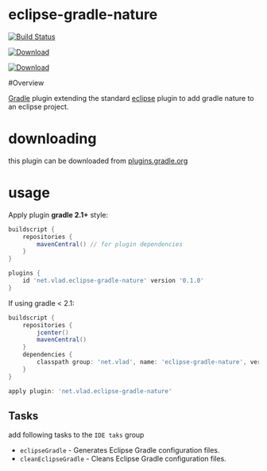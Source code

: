 eclipse-gradle-nature
======================

[![Build Status](https://travis-ci.org/vlad-mk/eclipse-gradle-plugin.svg)](https://travis-ci.org/vlad-mk/eclipse-gradle-plugin)


[ ![Download](https://api.bintray.com/packages/vlad-mk/gradle-plugins/eclipse-gradle-nature/images/download.svg) ](https://bintray.com/vlad-mk/gradle-plugins/eclipse-gradle-nature/_latestVersion)

[ ![Download](https://api.bintray.com/packages/stackmagic/maven/gradle-eclipseenhancer/images/download.svg) ](https://bintray.com/stackmagic/maven/gradle-eclipseenhancer/_latestVersion)

#Overview

[Gradle](http://www.gradle.org) plugin extending the standard [eclipse](http://gradle.org/docs/current/userguide/eclipse_plugin.html) plugin to add gradle nature to an eclipse project.


downloading
===========

this plugin can be downloaded from [plugins.gradle.org](http://plugins.gradle.org/plugin/net.vlad.eclipse-gradle-nature)

usage
=====

Apply plugin **gradle 2.1+** style:

```groovy
buildscript {
    repositories {
        mavenCentral() // for plugin dependencies
    }
}

plugins {
    id 'net.vlad.eclipse-gradle-nature' version '0.1.0'
}
```

If using gradle < 2.1:

```groovy
buildscript {
    repositories {
        jcenter()
        mavenCentral()
    }
    dependencies {
        classpath group: 'net.vlad', name: 'eclipse-gradle-nature', version: '0.1.0'
    }
}

apply plugin: 'net.vlad.eclipse-gradle-nature'
```


## Tasks

add following tasks to the `IDE taks` group

* `eclipseGradle` - Generates Eclipse Gradle configuration files.
* `cleanEclipseGradle` - Cleans Eclipse Gradle configuration files.

